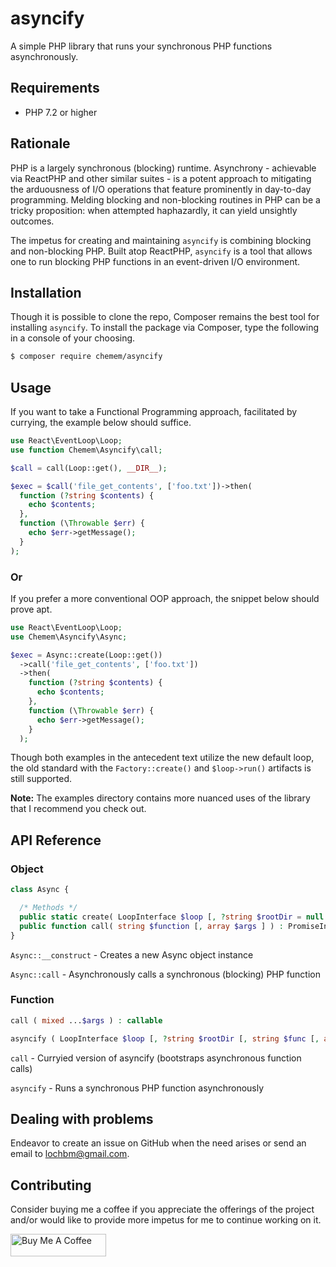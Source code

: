 # asyncify

A simple PHP library that runs your synchronous PHP functions asynchronously.

## Requirements

- PHP 7.2 or higher

## Rationale

PHP is a largely synchronous (blocking) runtime. Asynchrony - achievable via ReactPHP and other similar suites - is a potent approach to mitigating the arduousness of I/O operations that feature prominently in day-to-day programming. Melding blocking and non-blocking routines in PHP can be a tricky proposition: when attempted haphazardly, it can yield unsightly outcomes.

The impetus for creating and maintaining `asyncify` is combining blocking and non-blocking PHP. Built atop ReactPHP, `asyncify` is a tool that allows one to run blocking PHP functions in an event-driven I/O environment.

## Installation

Though it is possible to clone the repo, Composer remains the best tool for installing `asyncify`. To install the package via Composer, type the following in a console of your choosing.

```sh
$ composer require chemem/asyncify
```

## Usage

If you want to take a Functional Programming approach, facilitated by currying, the example below should suffice.

```php
use React\EventLoop\Loop;
use function Chemem\Asyncify\call;

$call = call(Loop::get(), __DIR__);

$exec = $call('file_get_contents', ['foo.txt'])->then(
  function (?string $contents) {
    echo $contents;
  },
  function (\Throwable $err) {
    echo $err->getMessage();
  }
);
```

### Or

If you prefer a more conventional OOP approach, the snippet below should prove apt.

```php
use React\EventLoop\Loop;
use Chemem\Asyncify\Async;

$exec = Async::create(Loop::get())
  ->call('file_get_contents', ['foo.txt'])
  ->then(
    function (?string $contents) {
      echo $contents;
    },
    function (\Throwable $err) {
      echo $err->getMessage();
    }
  );
```

Though both examples in the antecedent text utilize the new default loop, the old standard with the `Factory::create()` and `$loop->run()` artifacts is still supported.

**Note:** The examples directory contains more nuanced uses of the library that I recommend you check out.

## API Reference

### Object

```php
class Async {

  /* Methods */
  public static create( LoopInterface $loop [, ?string $rootDir = null ] ) : Async;
  public function call( string $function [, array $args ] ) : PromiseInterface;
}
```

`Async::__construct` - Creates a new Async object instance

`Async::call` - Asynchronously calls a synchronous (blocking) PHP function

### Function

```php
call ( mixed ...$args ) : callable

asyncify ( LoopInterface $loop [, ?string $rootDir [, string $func [, array $args ] ] ] ) : PromiseInterface
```

`call` - Curryied version of asyncify (bootstraps asynchronous function calls)

`asyncify` - Runs a synchronous PHP function asynchronously

## Dealing with problems

Endeavor to create an issue on GitHub when the need arises or send an email to lochbm@gmail.com.

## Contributing

Consider buying me a coffee if you appreciate the offerings of the project and/or would like to provide more impetus for me to continue working on it.

<a href="https://www.buymeacoffee.com/agiroLoki" target="_blank"><img src="https://cdn.buymeacoffee.com/buttons/lato-white.png" alt="Buy Me A Coffee" style="height: 36px !important;width: 153px !important;" /></a>
